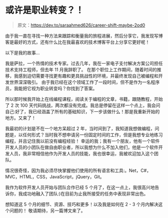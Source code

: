 # 或许是职业转变？！

> 原文：<https://dev.to/saraahmed626/career-shift-maybe-2od0>

由于我一直在寻找一种方法来跟踪和衡量我的旅程进展，然后分享它，我发现写博客是最好的方式，还有什么比在我最喜欢的技术博客平台上分享它更好呢！

以下是我的故事…

我是萨拉，一个热情的技术专家。过去几年，我在一家电子支付解决方案公司担任技术支持工程师，但去年 11 月我辞职了。
在那个职位上工作期间，随着时间的推移，我感到迫切需要寻找更有趣和更具挑战性的环境，并最终发现自己被编程和开发世界深深吸引。
由于我已经在这个领域工作了一段时间，但不是作为一名程序员，我能把它视为职业转变吗？你找到了答案。

所以那时候我开始上在线编程课程，阅读关于编程的文章，书籍，跟随教程，开始了 2 次 100 天代码挑战，两次都没有完成。我总是停留在这样一个点上，我会问自己:好了，我已经涵盖了所有的基础知识，下一步该做什么！那是我重新开始的地方。又来了！

我最初的计划是不在一个地方呆超过 2 年，当时间到了，我知道我想做编程，问题是，以任何形式？当时我不想申请另一份固定时间的工作，但是我想专业地练习编程，并且记住我以前没有编程经验！
幸运的我；我有一个朋友，他有一个软件开发人员的小团队在做自由职业者，所以我想为什么不加入他们，他是一个软件开发人员，我非常相信他作为开发人员的技能，我也很幸运，我被欢迎加入这个团队。

情况很奇怪，因为我必须尽快掌握他们使用的所有语言和工具:。Net，C#，MVC，HTML，CSS，JavaScript，jQuery，Git。

我作为软件开发人员开始与团队合作已经 5 个月了，在这一点上，我很高兴地告诉你，我成功地融入了团队:)在目前为止我所接受的任务中表现非常出色。

想知道这 5 个月的细节、资源、技巧和更多！以及我是如何在 2 - 3 个月内解决这个问题的！
敬请期待，另一篇博文来了。